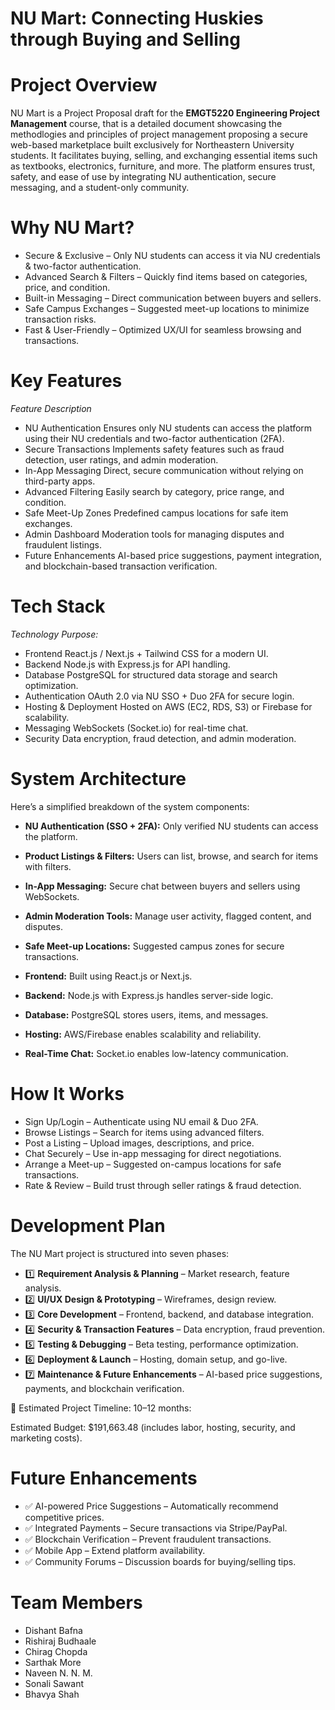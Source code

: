 # NU Mart: Connecting Huskies through Buying and Selling


# Project Overview
NU Mart is a Project Proposal draft for the **EMGT5220 Engineering Project Management** course, that is a detailed document showcasing the methodlogies and principles of project management proposing a secure web-based marketplace built exclusively for Northeastern University students. It facilitates buying, selling, and exchanging essential items such as textbooks, electronics, furniture, and more. The platform ensures trust, safety, and ease of use by integrating NU authentication, secure messaging, and a student-only community.

# Why NU Mart?

- Secure & Exclusive – Only NU students can access it via NU credentials & two-factor authentication.
- Advanced Search & Filters – Quickly find items based on categories, price, and condition.
- Built-in Messaging – Direct communication between buyers and sellers.
- Safe Campus Exchanges – Suggested meet-up locations to minimize transaction risks.
- Fast & User-Friendly – Optimized UX/UI for seamless browsing and transactions.

# Key Features
*Feature	Description*
- NU Authentication	Ensures only NU students can access the platform using their NU credentials and two-factor authentication (2FA).
- Secure Transactions	Implements safety features such as fraud detection, user ratings, and admin moderation.
- In-App Messaging	Direct, secure communication without relying on third-party apps.
- Advanced Filtering	Easily search by category, price range, and condition.
- Safe Meet-Up Zones	Predefined campus locations for safe item exchanges.
- Admin Dashboard	Moderation tools for managing disputes and fraudulent listings.
- Future Enhancements	AI-based price suggestions, payment integration, and blockchain-based transaction verification.

# Tech Stack
*Technology	Purpose:*

- Frontend	React.js / Next.js + Tailwind CSS for a modern UI.
- Backend	Node.js with Express.js for API handling.
- Database	PostgreSQL for structured data storage and search optimization.
- Authentication	OAuth 2.0 via NU SSO + Duo 2FA for secure login.
- Hosting & Deployment	Hosted on AWS (EC2, RDS, S3) or Firebase for scalability.
- Messaging	WebSockets (Socket.io) for real-time chat.
- Security	Data encryption, fraud detection, and admin moderation.

# System Architecture

Here’s a simplified breakdown of the system components:

- **NU Authentication (SSO + 2FA):** Only verified NU students can access the platform.

- **Product Listings & Filters:** Users can list, browse, and search for items with filters.

- **In-App Messaging:** Secure chat between buyers and sellers using WebSockets.

- **Admin Moderation Tools:** Manage user activity, flagged content, and disputes.

- **Safe Meet-up Locations:** Suggested campus zones for secure transactions.

- **Frontend:** Built using React.js or Next.js.

- **Backend:** Node.js with Express.js handles server-side logic.

- **Database:** PostgreSQL stores users, items, and messages.

- **Hosting:** AWS/Firebase enables scalability and reliability.

- **Real-Time Chat:** Socket.io enables low-latency communication.
  
# How It Works

- Sign Up/Login – Authenticate using NU email & Duo 2FA.
- Browse Listings – Search for items using advanced filters.
- Post a Listing – Upload images, descriptions, and price.
- Chat Securely – Use in-app messaging for direct negotiations.
- Arrange a Meet-up – Suggested on-campus locations for safe transactions.
- Rate & Review – Build trust through seller ratings & fraud detection.

# Development Plan
The NU Mart project is structured into seven phases:

- 1️⃣ **Requirement Analysis & Planning** – Market research, feature analysis.
- 2️⃣ **UI/UX Design & Prototyping** – Wireframes, design review.
- 3️⃣ **Core Development** – Frontend, backend, and database integration.
- 4️⃣ **Security & Transaction Features** – Data encryption, fraud prevention.
- 5️⃣ **Testing & Debugging** – Beta testing, performance optimization.
- 6️⃣ **Deployment & Launch** – Hosting, domain setup, and go-live.
- 7️⃣ **Maintenance & Future Enhancements** – AI-based price suggestions, payments, and blockchain verification.

📅 Estimated Project Timeline: 10–12 months:

Estimated Budget: $191,663.48 (includes labor, hosting, security, and marketing costs).

# Future Enhancements
- ✅ AI-powered Price Suggestions – Automatically recommend competitive prices.
- ✅ Integrated Payments – Secure transactions via Stripe/PayPal.
- ✅ Blockchain Verification – Prevent fraudulent transactions.
- ✅ Mobile App – Extend platform availability.
- ✅ Community Forums – Discussion boards for buying/selling tips.


# Team Members
- Dishant Bafna	
- Rishiraj Budhaale	
- Chirag Chopda
- Sarthak More	
- Naveen N. N. M.	
- Sonali Sawant
- Bhavya Shah	
